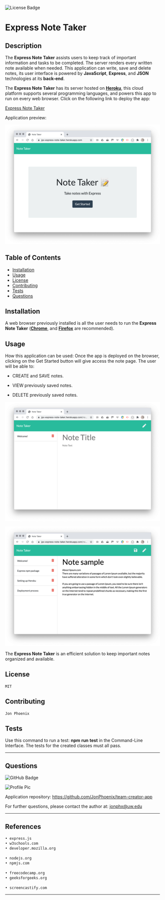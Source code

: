 ![License Badge](https://img.shields.io/badge/License-MIT-0298c3)
# Express Note Taker

  ## Description
  The **Express Note Taker** assists users to keep track of important information and tasks to be completed. The server renders every written note available when needed. This application can write, save and delete notes, its user interface is powered by **JavaScript**, **Express**, and **JSON** technologies at its **back-end**.

  The **Express Note Taker** has its server hosted on [**Heroku**](https://www.heroku.com/home), this cloud platform supports several programming languages, and powers this app to run on every web browser. Click on the following link to deploy the app:

  [Express Note Taker](https://jpx-express-note-taker.herokuapp.com/)

  Application preview:

  ![express-note-taker-1](images/express-note-taker-1.png)

  ## Table of Contents
  - [Installation](#installation)
  - [Usage](#usage)
  - [License](#license)
  - [Contributing](#contributing)
  - [Tests](#tests)
  - [Questions](#questions)

  ## Installation
  A web browser previously installed is all the user needs to run the **Express Note Taker** ([**Chrome**](https://www.google.com/chrome/?brand=CHBD&gclid=Cj0KCQjwv7L6BRDxARIsAGj-34pI6kcGFGrZkxQgztLSwZZ7JzwQJFBfDBdgTHCurYEpg3QscMjHhYUaAkkjEALw_wcB&gclsrc=aw.ds), and [**Firefox**](https://www.mozilla.org/en-US/firefox/) are recommended).

  ## Usage
  How this application can be used: Once the app is deployed on the browser, clicking on the Get Started button will give access the note page. The user will be able to:

  * CREATE and SAVE notes.

  * VIEW previously saved notes.

  * DELETE previously saved notes.

  ![express-note-taker-2](images/express-note-taker-2.png)

  ![express-note-taker-3](images/express-note-taker-3.png)

  The **Express Note Taker** is an efficient solution to keep important notes organized and available.

  ## License
    MIT

  ## Contributing
    Jon Phoenix

  ## Tests
  Use this command to run a test: **npm** **run** **test** in the Command-Line Interface.
  The tests for the created classes must all pass.

- - -

  ## Questions
  
 ![GitHub Badge](https://img.shields.io/badge/Github-JonPhoenix-0298c3)
  
 ![Profile Pic](https://github.com/JonPhoenix.png?size=120)
  
 Application repository: https://github.com/JonPhoenix/team-creator-app
  
 For further questions, please contact the author at: jonphx@uw.edu

- - -

  ## References
  ```
  • express.js
  • w3schools.com
  • developer.mozilla.org

  • nodejs.org
  • npmjs.com

  • freecodecamp.org
  • geeksforgeeks.org

  • screencastify.com

  ```
  - - -